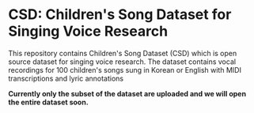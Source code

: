 # CSD: Children's Song Dataset for Singing Voice Research
This repository contains Children's Song Dataset (CSD) which is open source dataset for singing voice research.
The dataset contains vocal recordings for 100 children's songs sung in Korean or English with MIDI transcriptions and lyric annotations

**Currently only the subset of the dataset are uploaded and we will open the entire dataset soon.**